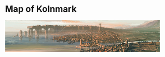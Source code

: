 # Map of Kolnmark

![](../images/kolnmark_panorama.jpg)

<div id="map" style="height: 600px;"></div>

<link
  rel="stylesheet"
  href="https://unpkg.com/leaflet@1.9.4/dist/leaflet.css"
/>
<script
  src="https://unpkg.com/leaflet@1.9.4/dist/leaflet.js">
</script>

<script>
  var map = L.map('map', {
    crs: L.CRS.Simple,
    minZoom: -5,
    maxZoom: 2,
    zoomSnap: 0.5
  });

  var bounds = [[0, 0], [6525, 9960 ]];

  // Add the image
  L.imageOverlay("/Coinmarch/images/kolnmark.jpg", bounds).addTo(map);

  // Fit view to image bounds (zoomed out)
  map.fitBounds(bounds);
</script>
